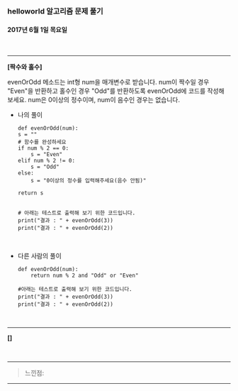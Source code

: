 ### helloworld 알고리즘 문제 풀기

#### 2017년 6월 1일 목요일


<br>

---
**[짝수와 홀수]**

evenOrOdd 메소드는 int형 num을 매개변수로 받습니다.
num이 짝수일 경우 "Even"을 반환하고 홀수인 경우 "Odd"를 반환하도록 evenOrOdd에 코드를 작성해 보세요.
num은 0이상의 정수이며, num이 음수인 경우는 없습니다.

- 나의 풀이

	```
	def evenOrOdd(num):
    s = ""
    # 함수를 완성하세요
    if num % 2 == 0:
        s = "Even"
    elif num % 2 != 0:
        s = "Odd"
    else:
        s = "0이상의 정수를 입력해주세요(음수 안됨)"

    return s


	# 아래는 테스트로 출력해 보기 위한 코드입니다.
	print("결과 : " + evenOrOdd(3))
	print("결과 : " + evenOrOdd(2))
	```
	
<br>

- 다른 사람의 풀이

	```
	def evenOrOdd(num):
		return num % 2 and "Odd" or "Even"

	#아래는 테스트로 출력해 보기 위한 코드입니다.
	print("결과 : " + evenOrOdd(3))
	print("결과 : " + evenOrOdd(2))
	```

<br>
	
---

**[]**


	
<br>

---

> 느낀점: 

---